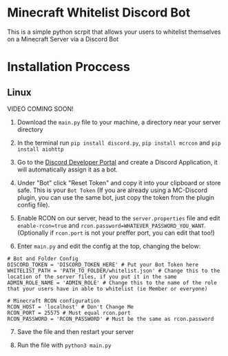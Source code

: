 # Minecraft Whitelist Discord Bot

This is a simple python scrpit that allows your users to whitelist themselves on a Minecraft Server via a Discord Bot

# Installation Proccess

## Linux

VIDEO COMING SOON!

1) Download the `main.py` file to your machine, a directory near your server directory

2) In the terminal run `pip install discord.py`, `pip install mcrcon` and `pip install aiohttp`

3) Go to the [Discord Developer Portal](https://www.discord.com/developers) and create a Discord Application, it will automatically assign it as a bot.

4) Under "Bot" click "Reset Token" and copy it into your clipboard or store safe. This is your `Bot Token` (If you are already using a MC-Discord plugin, you can use the same bot, just copy the token from the plugin config file).

5) Enable RCON on our server, head to the `server.properties` file and edit `enable-rcon=true` and `rcon.password=WHATEVER_PASSWORD_YOU_WANT`. (Optionally if `rcon.port` is not your preffer port, you can edit that too!)

6) Enter `main.py` and edit the config at the top, changing the below:

```
# Bot and Folder Config
DISCORD_TOKEN = 'DISCORD_TOKEN_HERE' # Put your Bot Token here
WHITELIST_PATH = 'PATH_TO_FOLDER/whitelist.json' # Change this to the location of the server files, if you put it in the same 
ADMIN_ROLE_NAME = 'ADMIN_ROLE' # Change this to the name of the role that your users have in able to whitelist (ie Member or everyone)

# Minecraft RCON configuration
RCON_HOST = 'localhost' # Don't Change Me 
RCON_PORT = 25575 # Must equal rcon.port
RCON_PASSWORD = 'RCON_PASSWORD' # Must be the same as rcon.password
```

7) Save the file and then restart your server

8) Run the file with `python3 main.py`